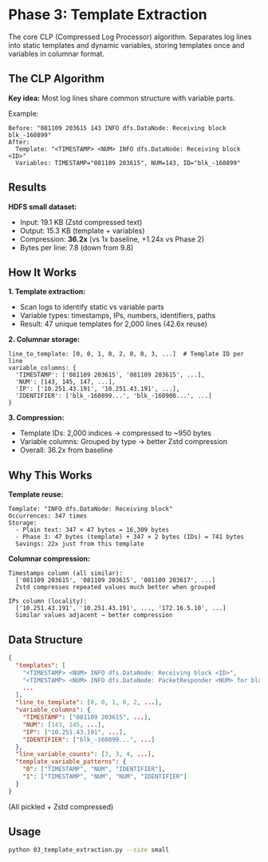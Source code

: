 # Phase 3: Template Extraction

The core CLP (Compressed Log Processor) algorithm. Separates log lines into static templates and dynamic variables, storing templates once and variables in columnar format.

## The CLP Algorithm

**Key idea:** Most log lines share common structure with variable parts.

Example:
```
Before: "081109 203615 143 INFO dfs.DataNode: Receiving block blk_-160899"
After:
  Template: "<TIMESTAMP> <NUM> INFO dfs.DataNode: Receiving block <ID>"
  Variables: TIMESTAMP="081109 203615", NUM=143, ID="blk_-160899"
```

## Results

**HDFS small dataset:**
- Input: 19.1 KB (Zstd compressed text)
- Output: 15.3 KB (template + variables)
- Compression: **36.2x** (vs 1x baseline, +1.24x vs Phase 2)
- Bytes per line: 7.8 (down from 9.8)

## How It Works

**1. Template extraction:**
- Scan logs to identify static vs variable parts
- Variable types: timestamps, IPs, numbers, identifiers, paths
- Result: 47 unique templates for 2,000 lines (42.6x reuse)

**2. Columnar storage:**
```
line_to_template: [0, 0, 1, 0, 2, 0, 0, 3, ...]  # Template ID per line
variable_columns: {
  'TIMESTAMP': ['081109 203615', '081109 203615', ...],
  'NUM': [143, 145, 147, ...],
  'IP': ['10.251.43.191', '10.251.43.191', ...],
  'IDENTIFIER': ['blk_-160899...', 'blk_-160900...', ...]
}
```

**3. Compression:**
- Template IDs: 2,000 indices → compressed to ~950 bytes
- Variable columns: Grouped by type → better Zstd compression
- Overall: 36.2x from baseline

## Why This Works

**Template reuse:**
```
Template: "INFO dfs.DataNode: Receiving block"
Occurrences: 347 times
Storage:
  - Plain text: 347 × 47 bytes = 16,309 bytes
  - Phase 3: 47 bytes (template) + 347 × 2 bytes (IDs) = 741 bytes
  Savings: 22x just from this template
```

**Columnar compression:**
```
Timestamps column (all similar):
  ['081109 203615', '081109 203615', '081109 203617', ...]
  Zstd compresses repeated values much better when grouped
  
IPs column (locality):
  ['10.251.43.191', '10.251.43.191', ..., '172.16.5.10', ...]
  Similar values adjacent → better compression
```

## Data Structure

```json
{
  "templates": [
    "<TIMESTAMP> <NUM> INFO dfs.DataNode: Receiving block <ID>",
    "<TIMESTAMP> <NUM> INFO dfs.DataNode: PacketResponder <NUM> for block <ID>",
    ...
  ],
  "line_to_template": [0, 0, 1, 0, 2, ...],
  "variable_columns": {
    "TIMESTAMP": ["081109 203615", ...],
    "NUM": [143, 145, ...],
    "IP": ["10.251.43.191", ...],
    "IDENTIFIER": ["blk_-160899...", ...]
  },
  "line_variable_counts": [3, 3, 4, ...],
  "template_variable_patterns": {
    "0": ["TIMESTAMP", "NUM", "IDENTIFIER"],
    "1": ["TIMESTAMP", "NUM", "NUM", "IDENTIFIER"]
  }
}
```

(All pickled + Zstd compressed)

## Usage

```bash
python 03_template_extraction.py --size small
```
